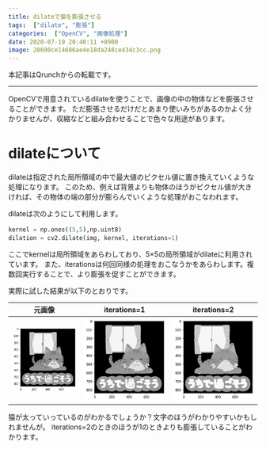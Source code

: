 ```yaml
---
title: dilateで猫を膨張させる
tags:  ["dilate", "膨張"]
categories:  ["OpenCV", "画像処理"]
date: 2020-07-19 20:40:11 +0900
image: 28690ce14686ae4e18da248ce434c3cc.png
---
```

本記事はQrunchからの転載です。
___

OpenCVで用意されているdilateを使うことで、画像の中の物体などを膨張させることができます。
ただ膨張させるだけだとあまり使いみちがあるのかよく分かりませんが、収縮などと組み合わせることで色々な用途があります。

# dilateについて

dilateは指定された局所領域の中で最大値のピクセル値に置き換えていくような処理になります。
このため、例えば背景よりも物体のほうがピクセル値が大きければ、その物体の端の部分が膨らんでいくような処理がおこなわれます。

dilateは次のようにして利用します。

```Python
kernel = np.ones((5,5),np.uint8)
dilation = cv2.dilate(img, kernel, iterations=1)
```

ここでkernelは局所領域をあらわしており、5×5の局所領域がdilateに利用されています。
また、iterationsは何回同様の処理をおこなうかをあらわします。複数回実行することで、より膨張を促すことができます。

実際に試した結果が以下のとおりです。

|元画像|iterations=1|iterations=2|
|--|--|--|
|![](bd81dd3573bd9179e4fc3ee58d6261b3.png)|![](306f74dca7ea0a990908a7eba0cd980e.png)|![](28690ce14686ae4e18da248ce434c3cc.png)|

猫が太っていっているのがわかるでしょうか？文字のほうがわかりやすいかもしれませんが。
iterations=2のときのほうが1のときよりも膨張していることがわかります。
